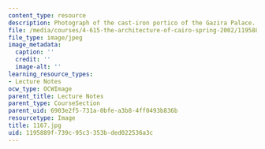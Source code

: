 ```yaml
---
content_type: resource
description: Photograph of the cast-iron portico of the Gazira Palace.
file: /media/courses/4-615-the-architecture-of-cairo-spring-2002/1195889f739c95c3353bded022536a3c_1167.jpg
file_type: image/jpeg
image_metadata:
  caption: ''
  credit: ''
  image-alt: ''
learning_resource_types:
- Lecture Notes
ocw_type: OCWImage
parent_title: Lecture Notes
parent_type: CourseSection
parent_uid: 6903e2f5-731a-0bfe-a3b8-4ff0493b836b
resourcetype: Image
title: 1167.jpg
uid: 1195889f-739c-95c3-353b-ded022536a3c
---
```

